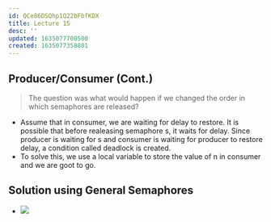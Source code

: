 ```yaml
---
id: QCe86DSQhp1Q22bFbfKDX
title: Lecture 15
desc: ''
updated: 1635077700500
created: 1635077358801
---
```

## Producer/Consumer (Cont.)

> The question was what would happen if we changed the order in which semaphores are released?

- Assume that in consumer, we are waiting for delay to restore. It is possible that before realeasing semaphore s, it waits for delay. Since producer is waiting for s and consumer is waiting for producer to restore delay, a condition called deadlock is created.
- To solve this, we use a local variable to store the value of n in consumer and we are goot to go.

## Solution using General Semaphores

- ![](/assets/images/2021-10-24-17-47-13.png)

